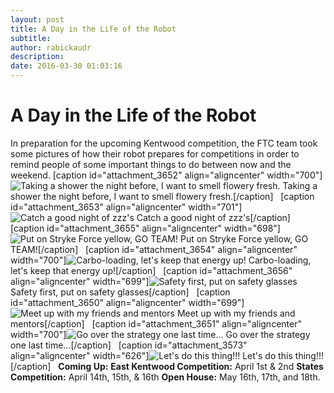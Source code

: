 ```yaml
---
layout: post
title: A Day in the Life of the Robot
subtitle:
author: rabickaudr
description:
date: 2016-03-30 01:03:16
---
```


# A Day in the Life of the Robot

In preparation for the upcoming Kentwood competition, the FTC team took some pictures of how their robot prepares for competitions in order to remind people of some important things to do between now and the weekend. [caption id="attachment_3652" align="aligncenter" width="700"]![Taking a shower the night before, I want to smell flowery fresh.](/wp-content/uploads/2016/03/IMG_0596.jpg) Taking a shower the night before, I want to smell flowery fresh.[/caption]   [caption id="attachment_3653" align="aligncenter" width="701"]![Catch a good night of zzz's](http://strykeforce.org/wp-content/uploads/2016/03/IMG_0598.jpg) Catch a good night of zzz's[/caption]   [caption id="attachment_3655" align="aligncenter" width="698"]![Put on Stryke Force yellow, GO TEAM!](http://strykeforce.org/wp-content/uploads/2016/03/IMG_0602.jpg) Put on Stryke Force yellow, GO TEAM![/caption]   [caption id="attachment_3654" align="aligncenter" width="700"]![Carbo-loading, let's keep that energy up!](http://strykeforce.org/wp-content/uploads/2016/03/IMG_0600.jpg) Carbo-loading, let's keep that energy up![/caption]   [caption id="attachment_3656" align="aligncenter" width="699"]![Safety first, put on safety glasses](http://strykeforce.org/wp-content/uploads/2016/03/IMG_0603.jpg) Safety first, put on safety glasses[/caption]   [caption id="attachment_3650" align="aligncenter" width="699"]![Meet up with my friends and mentors](http://strykeforce.org/wp-content/uploads/2016/03/IMG_0594.jpg) Meet up with my friends and mentors[/caption]   [caption id="attachment_3651" align="aligncenter" width="700"]![Go over the strategy one last time...](http://strykeforce.org/wp-content/uploads/2016/03/IMG_0595.jpg) Go over the strategy one last time...[/caption]   [caption id="attachment_3573" align="aligncenter" width="626"]![Let's do this thing!!!](http://strykeforce.org/wp-content/uploads/2016/03/100_0780.jpg) Let's do this thing!!![/caption]   **Coming Up:** **East Kentwood Competition:** April 1st & 2nd **States Competition:** April 14th, 15th, & 16th **Open House:** May 16th, 17th, and 18th.
